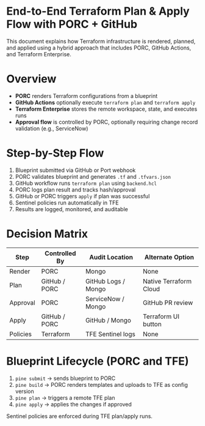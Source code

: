 # End-to-End Terraform Plan & Apply Flow with PORC + GitHub

This document explains how Terraform infrastructure is rendered, planned, and applied using a hybrid approach that includes PORC, GitHub Actions, and Terraform Enterprise.
# Overview

- **PORC** renders Terraform configurations from a blueprint
- **GitHub Actions** optionally execute `terraform plan` and `terraform apply`
- **Terraform Enterprise** stores the remote workspace, state, and executes runs
- **Approval flow** is controlled by PORC, optionally requiring change record validation (e.g., ServiceNow)
# Step-by-Step Flow

1. Blueprint submitted via GitHub or Port webhook
2. PORC validates blueprint and generates `.tf` and `.tfvars.json`
3. GitHub workflow runs `terraform plan` using `backend.hcl`
4. PORC logs plan result and tracks hash/approval
5. GitHub or PORC triggers `apply` if plan was successful
6. Sentinel policies run automatically in TFE
7. Results are logged, monitored, and auditable
# Decision Matrix

| Step         | Controlled By | Audit Location     | Alternate Option       |
|--------------|---------------|--------------------|------------------------|
| Render       | PORC          | Mongo              | None                   |
| Plan         | GitHub / PORC | GitHub Logs / Mongo| Native Terraform Cloud |
| Approval     | PORC          | ServiceNow / Mongo | GitHub PR review       |
| Apply        | GitHub / PORC | GitHub / Mongo     | Terraform UI button    |
| Policies     | Terraform     | TFE Sentinel logs  | None                   |
# Blueprint Lifecycle (PORC and TFE)

1. `pine submit` → sends blueprint to PORC
2. `pine build` → PORC renders templates and uploads to TFE as config version
3. `pine plan` → triggers a remote TFE plan
4. `pine apply` → applies the changes if approved

Sentinel policies are enforced during TFE plan/apply runs.
